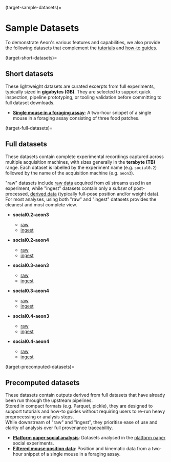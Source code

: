 (target-sample-datasets)=
# Sample Datasets
To demonstrate Aeon's various features and capabilities, we also provide the following datasets that complement the [tutorials](target-tutorials) and [how-to guides](target-how-to).

(target-short-datasets)=
## Short datasets
These lightweight datasets are curated excerpts from full experiments, typically sized in **gigabytes (GB)**.
They are selected to support quick inspection, pipeline prototyping, or tooling validation before committing to full dataset downloads.

- [**Single mouse in a foraging assay**](sample-data-single-mouse-foraging:): A two-hour snippet of a single mouse in a foraging assay consisting of three food patches.

(target-full-datasets)=
## Full datasets
These datasets contain complete experimental recordings captured across multiple acquisition machines, with sizes generally in the **terabyte (TB)** range.
Each dataset is labelled by the experiment name (e.g. `social0.2`) followed by the name of the acquisition machine (e.g. `aeon3`).

"raw" datasets include [raw data](target-data-provenance-raw) acquired from _all_ streams used in an experiment, while "ingest" datasets contain only a _subset_ of post-processed, [derived data](target-data-provenance-derived) (typically full-pose position and/or weight data).
For most analyses, using both "raw" and "ingest" datasets provides the cleanest and most complete view. 

- **social0.2-aeon3** 
    - [raw](https://app.globus.org/file-manager?origin_id=18397e02-9a8e-468e-9494-7f80a41727e5&origin_path=%2F)
    - [ingest](https://app.globus.org/file-manager?origin_id=35289aa3-af85-44aa-8f95-16167a47fde4&origin_path=%2F)

- **social0.2-aeon4**
    - [raw](https://app.globus.org/file-manager?origin_id=6dff8570-881d-4116-9c69-4495711be44b&origin_path=%2F)
    - [ingest](https://app.globus.org/file-manager?origin_id=ca754f8a-e774-4aa8-b52e-2137d268764d&origin_path=%2F)

- **social0.3-aeon3**
    - [raw](https://app.globus.org/file-manager?origin_id=788472a1-da5b-41ad-ae2a-855158b9d23d&origin_path=%2F)
    - [ingest](https://app.globus.org/file-manager?origin_id=37ce19e9-e0d1-41cb-b29d-51ca7a09d768&origin_path=%2F)

- **social0.3-aeon4**
    - [raw](https://app.globus.org/file-manager?origin_id=b317a669-5e62-4ecb-b322-072c0ffa5c0a&origin_path=%2F)
    - [ingest](https://app.globus.org/file-manager?origin_id=cb5d269f-d351-47aa-bfd1-c34ee4adec0a&origin_path=%2F)

- **social0.4-aeon3**
    - [raw](https://app.globus.org/file-manager?origin_id=e85c1626-e845-4224-9ec9-6e3465abbb2a&origin_path=%2F)
    - [ingest](https://app.globus.org/file-manager?origin_id=fd732cba-fbda-47f5-810f-35fca21582e1&origin_path=%2F)

- **social0.4-aeon4**
    - [raw](https://app.globus.org/file-manager?origin_id=a9304184-c573-409c-b161-ddf10ccdacef&origin_path=%2F)
    - [ingest](https://app.globus.org/file-manager?origin_id=fd732cba-fbda-47f5-810f-35fca21582e1&origin_path=%2F)

(target-precomputed-datasets)=
## Precomputed datasets
These datasets contain outputs derived from full datasets that have already been run through the upstream pipelines.  
Stored in compact formats (e.g. Parquet, pickle), they are designed to support tutorials and how-to guides without requiring users to re-run heavy preprocessing or analysis steps.  
While downstream of "raw" and "ingest", they prioritise ease of use and clarity of analysis over full provenance traceability.  

- [**Platform paper social analysis**](https://app.globus.org/file-manager?origin_id=48cc1398-b591-4f52-85d2-f68801306d4a&origin_path=%2F): Datasets analysed in the [platform paper](aeon-paper:) social experiments.
- [**Filtered mouse position data**](../../downloads/hmm_example_mouse_pos.pkl): Position and kinematic data from a two-hour snippet of a single mouse in a foraging assay.
